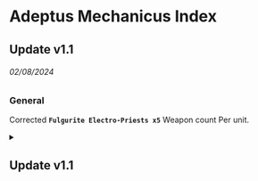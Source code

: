 # Adeptus Mechanicus Index

## Update v1.1
###### 02/08/2024
### General
Corrected **`Fulgurite Electro-Priests x5`** Weapon count Per unit.

<details>
<summary><h2>Update v1.1</h2></summary>

###### 20/07/2024
### General
Added Index, all information can be found in the `Readme.md`

</details>